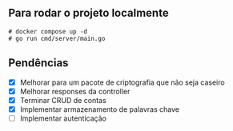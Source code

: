## Para rodar o projeto localmente
```
# docker compose up -d
# go run cmd/server/main.go
```

## Pendências
- [x] Melhorar para um pacote de criptografia que não seja caseiro
- [x] Melhorar responses da controller
- [x] Terminar CRUD de contas
- [X] Implementar armazenamento de palavras chave
- [ ] Implementar autenticação